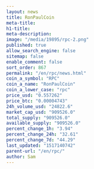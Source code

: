 ```yaml
---
layout: news
title: RonPaulCoin
meta-title: 
h1-title: 
meta-description: 
image: "/media/19895/rpc-2.png"
published: true
allow_search_engine: false
sitemap: false
enable_comment: false
sort_order: 867
permalink: "/en/rpc/news.html"
coin_a_symbol: "RPC"
coin_a_name: "RonPaulCoin"
coin_a_lower_case: "rpc"
price_usd: "0.557262"
price_btc: "0.00004743"
24h_volume_usd: "24822.6"
market_cap_usd: "909526.0"
total_supply: "909526.0"
available_supply: "909526.0"
percent_change_1h: "3.94"
percent_change_24h: "32.61"
percent_change_7d: "44.29"
last_updated: "1517140742"
parent-url: "/en/rpc/"
author: Sam
---
```


